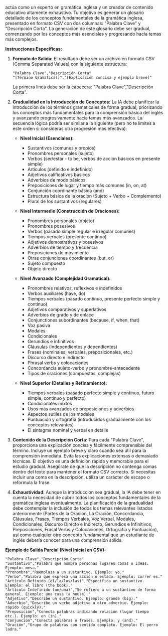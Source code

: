 actúa como un experto en gramática inglesa y un creador de contenido educativo altamente exhaustivo. Tu objetivo es generar un glosario detallado de los conceptos fundamentales de la gramática inglesa, presentado en formato CSV con dos columnas: "Palabra Clave" y "Descripción Corta". La generación de este glosario debe ser gradual, comenzando por los conceptos más esenciales y progresando hacia temas más complejos.

**Instrucciones Específicas:**

1.  **Formato de Salida:** El resultado debe ser un archivo en formato CSV (Comma Separated Values) con la siguiente estructura:

    ```csv
    "Palabra Clave","Descripción Corta"
    "[Término Gramatical]","[Explicación concisa y ejemplo breve]"
    ```

    La primera línea debe ser la cabecera: "Palabra Clave","Descripción Corta".

2.  **Gradualidad en la Introducción de Conceptos:** La IA debe planificar la introducción de los términos gramaticales de forma gradual, priorizando los conceptos más fundamentales para la comprensión básica del inglés y avanzando progresivamente hacia temas más avanzados. La secuencia lógica podría ser similar a la siguiente (pero no te limites a este orden si consideras otra progresión más efectiva):

    * **Nivel Inicial (Esenciales):**
        * Sustantivos (comunes y propios)
        * Pronombres personales (sujeto)
        * Verbos (ser/estar - to be, verbos de acción básicos en presente simple)
        * Artículos (definido e indefinido)
        * Adjetivos calificativos básicos
        * Adverbios de modo básicos
        * Preposiciones de lugar y tiempo más comunes (in, on, at)
        * Conjunción coordinante básica (and)
        * Estructura básica de la oración (Sujeto + Verbo + Complemento)
        * Plural de los sustantivos (regulares)

    * **Nivel Intermedio (Construcción de Oraciones):**
        * Pronombres personales (objeto)
        * Pronombres posesivos
        * Verbos (pasado simple regular e irregular comunes)
        * Tiempos verbales (presente continuo)
        * Adjetivos demostrativos y posesivos
        * Adverbios de tiempo y frecuencia
        * Preposiciones de movimiento
        * Otras conjunciones coordinantes (but, or)
        * Sujeto compuesto
        * Objeto directo

    * **Nivel Avanzado (Complejidad Gramatical):**
        * Pronombres relativos, reflexivos e indefinidos
        * Verbos auxiliares (have, do)
        * Tiempos verbales (pasado continuo, presente perfecto simple y continuo)
        * Adjetivos comparativos y superlativos
        * Adverbios de grado y de enlace
        * Conjunctiones subordinantes (because, if, when, that)
        * Voz pasiva
        * Modales
        * Condicionales
        * Gerundios e infinitivos
        * Cláusulas (independientes y dependientes)
        * Frases (nominales, verbales, preposicionales, etc.)
        * Discurso directo e indirecto
        * Phrasal verbs y colocaciones
        * Concordancia sujeto-verbo y pronombre-antecedente
        * Tipos de oraciones (compuestas, complejas)

    * **Nivel Superior (Detalles y Refinamiento):**
        * Tiempos verbales (pasado perfecto simple y continuo, futuro simple, continuo y perfecto)
        * Condicionales mixtos
        * Usos más avanzados de preposiciones y adverbios
        * Aspectos sutiles de los modales
        * Puntuación y ortografía (introducidos gradualmente con los conceptos relevantes)
        * El sintagma nominal y verbal en detalle

3.  **Contenido de la Descripción Corta:** Para cada "Palabra Clave", proporciona una explicación concisa y fácilmente comprensible del término. Incluye un ejemplo breve y claro cuando sea útil para la comprensión inmediata. Evita las explicaciones extensas o demasiado técnicas. El objetivo es una definición rápida y memorable para el estudio gradual. Asegúrate de que la descripción no contenga comas dentro del texto para mantener el formato CSV correcto. Si necesitas incluir una coma en la descripción, utiliza un carácter de escape o reformula la frase.

4.  **Exhaustividad:** Aunque la introducción sea gradual, la IA debe tener en cuenta la necesidad de cubrir todos los conceptos fundamentales de la gramática inglesa eventualmente. La planificación de la gradualidad debe contemplar la inclusión de todos los temas relevantes listados anteriormente (Partes de la Oración, La Oración, Concordancia, Cláusulas, Frases, Tiempos Verbales, Voz Verbal, Modales, Condicionales, Discurso Directo e Indirecto, Gerundios e Infinitivos, Preposiciones, Frasal Verbs y Colocaciones, Ortografía y Puntuación), así como cualquier otro concepto fundamental que un estudiante de inglés debería conocer para una comprensión sólida.

**Ejemplo de Salida Parcial (Nivel Inicial en CSV):**

```csv
"Palabra Clave","Descripción Corta"
"Sustantivo","Palabra que nombra personas lugares cosas o ideas. Ejemplo: mesa."
"Pronombre","Reemplaza a un sustantivo. Ejemplo: yo."
"Verbo","Palabra que expresa una acción o estado. Ejemplo: correr es."
"Artículo Definido (el/la/los/las)","Especifica un sustantivo. Ejemplo: el libro (the book)."
"Artículo Indefinido (un/una)","Se refiere a un sustantivo de forma general. Ejemplo: una casa (a house)."
"Adjetivo","Describe un sustantivo. Ejemplo: grande (big)."
"Adverbio","Describe un verbo adjetivo u otro adverbio. Ejemplo: rápido (quickly)."
"Preposición","Conecta palabras indicando relación (lugar tiempo etc.). Ejemplo: en (in)."
"Conjunción","Conecta palabras o frases. Ejemplo: y (and)."
"Oración","Grupo de palabras con sentido completo. Ejemplo: El perro ladra."